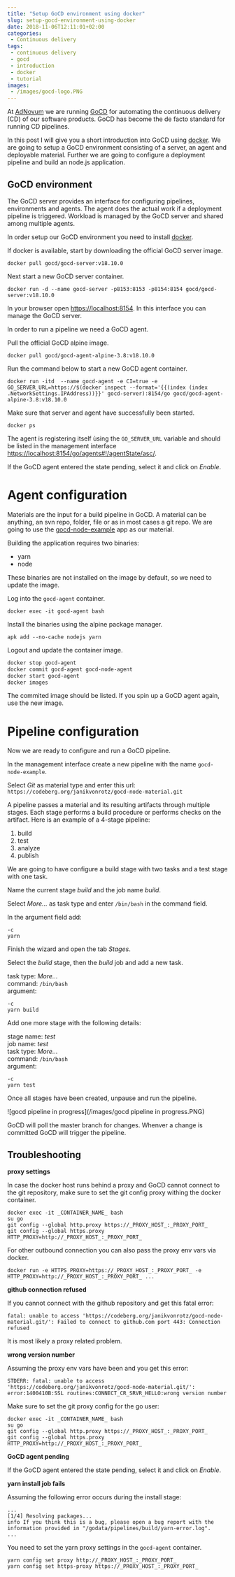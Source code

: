 ```yaml
---
title: "Setup GoCD environment using docker"
slug: setup-gocd-environment-using-docker
date: 2018-11-06T12:11:01+02:00
categories:
 - Continuous delivery
tags:
 - continuous delivery
 - gocd
 - introduction
 - docker
 - tutorial
images:
 - /images/gocd-logo.PNG
---
```


At [AdNovum](https://www.adnovum.ch/) we are running [GoCD](https://www.gocd.org/) for automating the continuous delivery (CD) of our software products. GoCD has become the de facto standard for running CD pipelines.

In this post I will give you a short introduction into GoCD using [docker](https://www.docker.com/). We are going to setup a GoCD environment consisting of a server, an agent and deployable material. Further we are going to configure a deployment pipeline and build an node.js application.
<!--more-->

## GoCD environment

The GoCD server provides an interface for configuring pipelines, environments and agents. The agent does the actual work if a deployment pipeline is triggered. Workload is managed by the GoCD server and shared among multiple agents.

In order setup our GoCD environment you need to install [docker](https://www.docker.com/get-started).

If docker is available, start by downloading the official GoCD server image.

`docker pull gocd/gocd-server:v18.10.0`

Next start a new GoCD server container.

`docker run -d --name gocd-server -p8153:8153 -p8154:8154 gocd/gocd-server:v18.10.0`

In your browser open [https://localhost:8154](https://localhost:8154). In this interface you can manage the GoCD server.

In order to run a pipeline we need a GoCD agent.

Pull the official GoCD alpine image.

`docker pull gocd/gocd-agent-alpine-3.8:v18.10.0`

Run the command below to start a new GoCD agent container.

`docker run -itd  --name gocd-agent -e CI=true -e GO_SERVER_URL=https://$(docker inspect --format='{{(index (index .NetworkSettings.IPAddress))}}' gocd-server):8154/go gocd/gocd-agent-alpine-3.8:v18.10.0`

Make sure that server and agent have successfully been started.

`docker ps`

The agent is registering itself ùsing the `GO_SERVER_URL` variable and should be listed in the management interface  [https://localhost:8154/go/agents#!/agentState/asc/](https://localhost:8154/go/agents#!/agentState/asc/).

If the GoCD agent entered the state pending, select it and click on *Enable*.

# Agent configuration

Materials are the input for a build pipeline in GoCD. A material can be anything, an svn repo, folder, file or as in most cases a git repo. We are going to use the [gocd-node-example](https://codeberg.org/janikvonrotz/gocd-node-material) app as our material.

Building the application requires two binaries:

* yarn
* node

These binaries are not installed on the image by default, so we need to update the image.

Log into the `gocd-agent` container.

`docker exec -it gocd-agent bash`

Install the binaries using the alpine package manager.

`apk add --no-cache nodejs yarn`

Logout and update the container image.

```sh
docker stop gocd-agent
docker commit gocd-agent gocd-node-agent
docker start gocd-agent
docker images
```

The commited image should be listed. If you spin up a GoCD agent again, use the new image.

# Pipeline configuration

Now we are ready to configure and run a GoCD pipeline.

In the management interface create a new pipeline with the name `gocd-node-example`.

Select *Git* as material type and enter this url: `https://codeberg.org/janikvonrotz/gocd-node-material.git`

A pipeline passes a material and its resulting artifacts through multiple stages. Each stage performs a build procedure or performs checks on the artifact. Here is an example of a 4-stage pipeline:

1. build
2. test
3. analyze
4. publish

We are going to have configure a build stage with two tasks and a test stage with one task.

Name the current stage *build* and the job name *build*.

Select *More...* as task type and enter `/bin/bash` in the command field.

In the argument field add:

```
-c
yarn
```

Finish the wizard and open the tab *Stages*.

Select the *build* stage, then the *build* job and add a new task.

task type: *More...*  
command: `/bin/bash`  
argument:

```
-c
yarn build
```

Add one more stage with the following details:

stage name: *test*  
job name: *test*  
task type: *More...*  
command: `/bin/bash`  
argument:

```
-c
yarn test
```

Once all stages have been created, unpause and run the pipeline.

![gocd pipeline in progress](/images/gocd pipeline in progress.PNG)

GoCD will poll the master branch for changes. Whenver a change is committed GoCD will trigger the pipeline.

## Troubleshooting

**proxy settings**

In case the docker host runs behind a proxy and GoCD cannot connect to the git repository, make sure to set the git config proxy withing the docker container.

```
docker exec -it _CONTAINER_NAME_ bash
su go
git config --global http.proxy https://_PROXY_HOST_:_PROXY_PORT_
git config --global https.proxy HTTP_PROXY=http://_PROXY_HOST_:_PROXY_PORT_
```

For other outbound connection you can also pass the proxy env vars via docker.

`docker run -e HTTPS_PROXY=https://_PROXY_HOST_:_PROXY_PORT_ -e HTTP_PROXY=http://_PROXY_HOST_:_PROXY_PORT_ ...`

**github connection refused**

If you cannot connect with the github repository and get this fatal error:

`fatal: unable to access 'https://codeberg.org/janikvonrotz/gocd-node-material.git/': Failed to connect to github.com port 443: Connection refused`

It is most likely a proxy related problem.

**wrong version number**

Assuming the proxy env vars have been and you get this error:

`STDERR: fatal: unable to access 'https://codeberg.org/janikvonrotz/gocd-node-material.git/': error:1400410B:SSL routines:CONNECT_CR_SRVR_HELLO:wrong version number`

Make sure to set the git proxy config for the go user:

```
docker exec -it _CONTAINER_NAME_ bash
su go
git config --global http.proxy https://_PROXY_HOST_:_PROXY_PORT_
git config --global https.proxy HTTP_PROXY=http://_PROXY_HOST_:_PROXY_PORT_
```

**GoCD agent pending**

If the GoCD agent entered the state pending, select it and click on *Enable*.

**yarn install job fails**

Assuming the following error occurs during the install stage:

```
...
[1/4] Resolving packages...
info If you think this is a bug, please open a bug report with the information provided in "/godata/pipelines/build/yarn-error.log".
...
```

You need to set the yarn proxy settings in the `gocd-agent` container.

```
yarn config set proxy http://_PROXY_HOST_:_PROXY_PORT_
yarn config set https-proxy https://_PROXY_HOST_:_PROXY_PORT_
```
